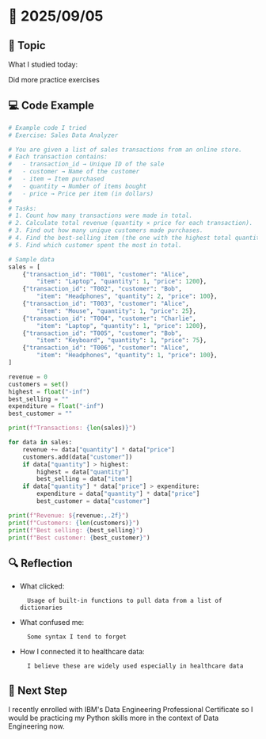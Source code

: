 # 📅 2025/09/05

## 📝 Topic

What I studied today:  

Did more practice exercises

## 💻 Code Example

```python
# Example code I tried
# Exercise: Sales Data Analyzer

# You are given a list of sales transactions from an online store.
# Each transaction contains:
#   - transaction_id → Unique ID of the sale
#   - customer → Name of the customer
#   - item → Item purchased
#   - quantity → Number of items bought
#   - price → Price per item (in dollars)
#
# Tasks:
# 1. Count how many transactions were made in total.
# 2. Calculate total revenue (quantity × price for each transaction).
# 3. Find out how many unique customers made purchases.
# 4. Find the best-selling item (the one with the highest total quantity sold).
# 5. Find which customer spent the most in total.

# Sample data
sales = [
    {"transaction_id": "T001", "customer": "Alice",
        "item": "Laptop", "quantity": 1, "price": 1200},
    {"transaction_id": "T002", "customer": "Bob",
        "item": "Headphones", "quantity": 2, "price": 100},
    {"transaction_id": "T003", "customer": "Alice",
        "item": "Mouse", "quantity": 1, "price": 25},
    {"transaction_id": "T004", "customer": "Charlie",
        "item": "Laptop", "quantity": 1, "price": 1200},
    {"transaction_id": "T005", "customer": "Bob",
        "item": "Keyboard", "quantity": 1, "price": 75},
    {"transaction_id": "T006", "customer": "Alice",
        "item": "Headphones", "quantity": 1, "price": 100},
]

revenue = 0
customers = set()
highest = float("-inf")
best_selling = ""
expenditure = float("-inf")
best_customer = ""

print(f"Transactions: {len(sales)}")

for data in sales:
    revenue += data["quantity"] * data["price"]
    customers.add(data["customer"])
    if data["quantity"] > highest:
        highest = data["quantity"]
        best_selling = data["item"]
    if data["quantity"] * data["price"] > expenditure:
        expenditure = data["quantity"] * data["price"]
        best_customer = data["customer"]

print(f"Revenue: ${revenue:,.2f}")
print(f"Customers: {len(customers)}")
print(f"Best selling: {best_selling}")
print(f"Best customer: {best_customer}")

```

## 🔍 Reflection

- What clicked:  

        Usage of built-in functions to pull data from a list of dictionaries

- What confused me:  

        Some syntax I tend to forget

- How I connected it to healthcare data:  

        I believe these are widely used especially in healthcare data

## 🎯 Next Step

I recently enrolled with IBM's Data Engineering Professional Certificate so I would be practicing my Python skills more in the context of Data Engineering now.
